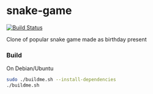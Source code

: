 # snake-game
[![Build Status](https://travis-ci.com/yisonPylkita/snake-game.svg?token=Q5hNR3q6zCJLKe49x5sS&branch=master)](https://travis-ci.com/yisonPylkita/snake-game)

Clone of popular snake game made as birthday present

### Build

On Debian/Ubuntu
```bash
sudo ./buildme.sh --install-dependencies
./buildme.sh
```

